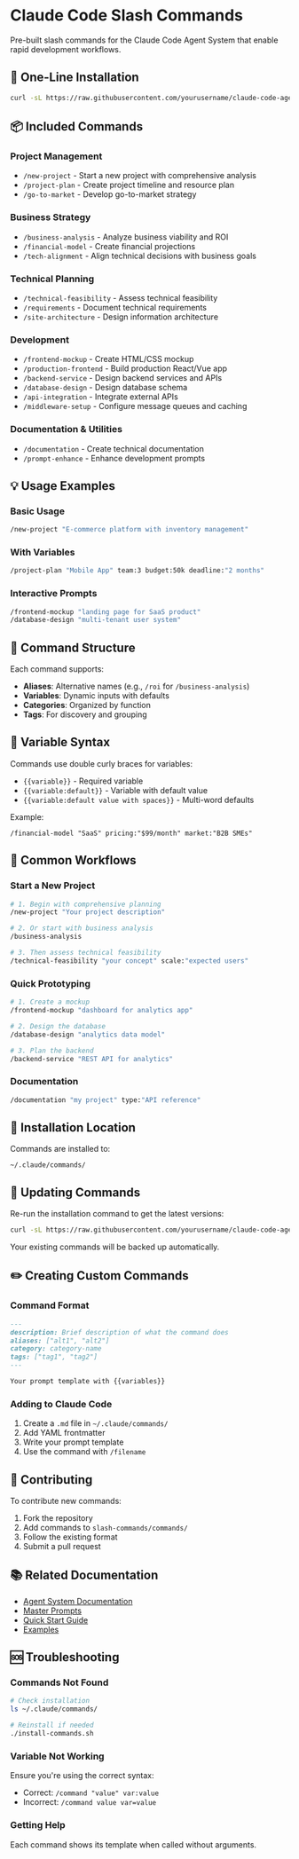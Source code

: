 # Claude Code Slash Commands

Pre-built slash commands for the Claude Code Agent System that enable rapid development workflows.

## 🚀 One-Line Installation

```bash
curl -sL https://raw.githubusercontent.com/yourusername/claude-code-agent-system/main/slash-commands/install-commands.sh | bash
```

## 📦 Included Commands

### Project Management
- `/new-project` - Start a new project with comprehensive analysis
- `/project-plan` - Create project timeline and resource plan
- `/go-to-market` - Develop go-to-market strategy

### Business Strategy
- `/business-analysis` - Analyze business viability and ROI
- `/financial-model` - Create financial projections
- `/tech-alignment` - Align technical decisions with business goals

### Technical Planning
- `/technical-feasibility` - Assess technical feasibility
- `/requirements` - Document technical requirements
- `/site-architecture` - Design information architecture

### Development
- `/frontend-mockup` - Create HTML/CSS mockup
- `/production-frontend` - Build production React/Vue app
- `/backend-service` - Design backend services and APIs
- `/database-design` - Design database schema
- `/api-integration` - Integrate external APIs
- `/middleware-setup` - Configure message queues and caching

### Documentation & Utilities
- `/documentation` - Create technical documentation
- `/prompt-enhance` - Enhance development prompts

## 💡 Usage Examples

### Basic Usage
```bash
/new-project "E-commerce platform with inventory management"
```

### With Variables
```bash
/project-plan "Mobile App" team:3 budget:50k deadline:"2 months"
```

### Interactive Prompts
```bash
/frontend-mockup "landing page for SaaS product"
/database-design "multi-tenant user system"
```

## 🔧 Command Structure

Each command supports:
- **Aliases**: Alternative names (e.g., `/roi` for `/business-analysis`)
- **Variables**: Dynamic inputs with defaults
- **Categories**: Organized by function
- **Tags**: For discovery and grouping

## 📝 Variable Syntax

Commands use double curly braces for variables:
- `{{variable}}` - Required variable
- `{{variable:default}}` - Variable with default value
- `{{variable:default value with spaces}}` - Multi-word defaults

Example:
```
/financial-model "SaaS" pricing:"$99/month" market:"B2B SMEs"
```

## 🎯 Common Workflows

### Start a New Project
```bash
# 1. Begin with comprehensive planning
/new-project "Your project description"

# 2. Or start with business analysis
/business-analysis

# 3. Then assess technical feasibility
/technical-feasibility "your concept" scale:"expected users"
```

### Quick Prototyping
```bash
# 1. Create a mockup
/frontend-mockup "dashboard for analytics app"

# 2. Design the database
/database-design "analytics data model"

# 3. Plan the backend
/backend-service "REST API for analytics"
```

### Documentation
```bash
/documentation "my project" type:"API reference"
```

## 📂 Installation Location

Commands are installed to:
```
~/.claude/commands/
```

## 🔄 Updating Commands

Re-run the installation command to get the latest versions:
```bash
curl -sL https://raw.githubusercontent.com/yourusername/claude-code-agent-system/main/slash-commands/install-commands.sh | bash
```

Your existing commands will be backed up automatically.

## ✏️ Creating Custom Commands

### Command Format
```markdown
---
description: Brief description of what the command does
aliases: ["alt1", "alt2"]
category: category-name
tags: ["tag1", "tag2"]
---

Your prompt template with {{variables}}
```

### Adding to Claude Code
1. Create a `.md` file in `~/.claude/commands/`
2. Add YAML frontmatter
3. Write your prompt template
4. Use the command with `/filename`

## 🤝 Contributing

To contribute new commands:
1. Fork the repository
2. Add commands to `slash-commands/commands/`
3. Follow the existing format
4. Submit a pull request

## 📚 Related Documentation

- [Agent System Documentation](../docs/)
- [Master Prompts](../master-prompts/)
- [Quick Start Guide](../QUICK_START.md)
- [Examples](../examples/)

## 🆘 Troubleshooting

### Commands Not Found
```bash
# Check installation
ls ~/.claude/commands/

# Reinstall if needed
./install-commands.sh
```

### Variable Not Working
Ensure you're using the correct syntax:
- Correct: `/command "value" var:value`
- Incorrect: `/command value var=value`

### Getting Help
Each command shows its template when called without arguments.